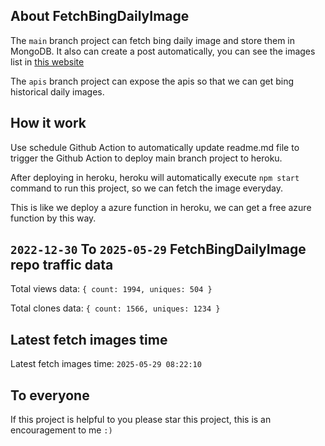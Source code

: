 ## About FetchBingDailyImage

The `main` branch project can fetch bing daily image and store them in MongoDB.
It also can create a post automatically, you can see the images list in [this website](https://oursalbum.netlify.app)

The `apis` branch project can expose the apis so that we can get bing historical daily images.

## How it work

Use schedule Github Action to automatically update readme.md file to trigger the Github Action to deploy main branch project to heroku.

After deploying in heroku, heroku will automatically execute `npm start` command to run this project, so we can fetch the image everyday.

This is like we deploy a azure function in heroku, we can get a free azure function by this way.

## `2022-12-30` To `2025-05-29` FetchBingDailyImage repo traffic data

Total views data: `{ count: 1994, uniques: 504 }`

Total clones data: `{ count: 1566, uniques: 1234 }`

## Latest fetch images time

Latest fetch images time: `2025-05-29 08:22:10`

## To everyone

If this project is helpful to you please star this project, this is an encouragement to me `:)`



